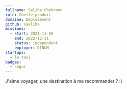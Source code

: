 ```yaml
---
fullname: Saliha Chekroun
role: Cheffe produit
domaine: Déploiement
github: saaliha
missions:
  - start: 2021-11-08
    end: 2022-12-31
    status: independent
    employer: DINUM
startups:
  - le-taxi
badges:
  - segur
---
```


J'aime voyager, une destination à me recommander ? :)
